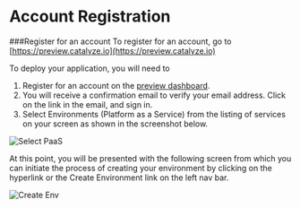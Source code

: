 # Account Registration


###Register for an account
To register for an account, go to [https://preview.catalyze.io](https://preview.catalyze.io)

To deploy your application, you will need to
1. Register for an account on the [preview dashboard](https://preview.catalyze.io).
2. You will receive a confirmation email to verify your email address. Click on the link in the email, and sign in.
3. Select Environments (Platform as a Service) from the listing of services on your screen as shown in the screenshot below.

![Select PaaS](/assets/img/pics/1.select.paas.png)

At this point, you will be presented with the following screen from which you can initiate the process of creating your environment by clicking on the hyperlink or the Create Environment link on the left nav bar.

![Create Env](/assets/img/pics/2.start.env.creation.png)
